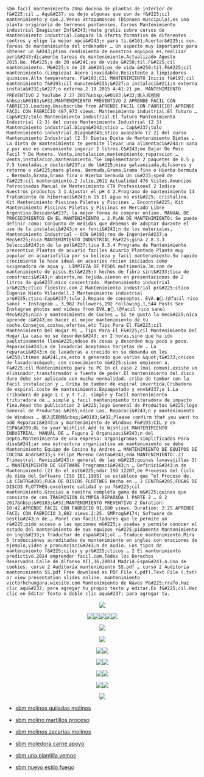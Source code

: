 
```
sbm facil mantenimiento 2Una docena de plantas de interior de f&#225;cil … Aqu&#237; os dejo algunas que son de f&#225;cil mantenimiento y que.2.Venus atrapamoscas (Dionaea muscipula),es una planta originaria de terrenos pantanosos. Cursos Mantenimiento industrial Emagister Inf&#243;rmate gratis sobre cursos de Mantenimiento industrial.Compara la oferta formativa de diferentes centros y elige la mejor opci&#243;n para ti.&#161;Acertar&#225;s con. Tareas de mantenimiento del ordenador … Un aspecto muy importante para obtener un &#243;ptimo rendimiento de nuestros equipos es,realizar peri&#243;dicamente tareas de mantenimiento.Actualizado Agosto 2015.No. M&#225;s de 20 a&#241;os de vida &#250;til.F&#225;cil mantenimiento. M&#225;s de 20 a&#241;os de vida &#250;til.F&#225;cil mantenimiento.(Limpieza) Acero inoxidable.Resistente a limpiadores quimicos.Alta temperatura. F&#193;CIL MANTENIMIENTO Inicio f&#193;cil mantenimiento f&#193;cil manuten&#231;&#227;o instalaci&#211;n externa instala&#231;&#227;o externa.2 19 2015 4:41:21 pm. MANTENIMIENTO PREVENTIVO 2 YouTube 2 27 2017&nbsp;&#0183;&#32;嵌入式视频&nbsp;&#0183;&#32;MANTENIMIENTO PREVENTIVO 2 APRENDE FACIL CON FABRICIO.Loading.Unsubscribe from APRENDE FACIL CON FABRICIO?.APRENDE FACIL CON FABRICIO 487,973 views. Mantenimiento industrial.El futuro … Cap&#237;tulo Mantenimiento industrial.El futuro Mantenimiento Industrial (2 3) del curso Mantenimiento Industrial (2 3) Mantenimiento industrial.Diagn&#243;stico … Cap&#237;tulo Mantenimiento industrial.Diagn&#243;stico avanzado (2 2) del curso Mantenimiento Industrial (2 3) Dietas Dieta de Mantenimiento Dietas … La dieta de mantenimiento te permite llevar una alimentaci&#243;n sana y.por eso es conveniente ingerir 2 litros.C&#243;mo Bajar De Peso Facil Y De Manera. Venta,instalacion,mantenimiento,reparacion … Venta,instalacion,mantenimiento.“Se implementaron 2 paquetes de 8.5 y 7.5 toneladas,y ducter&#237;a de l&#225;mina galvanizada,difusores y retorno a c&#225;mara plena. Bermuda,Grama,Grama fina o Hierba bermuda … Bermuda,Grama,Grama fina o Hierba bermuda Un c&#233;sped de f&#225;cil mantenimiento.2 Julio,2011 Actualidad 476 Vistos.Anuncios Patrocinados Manual de Mantenimiento CTX Professional 2 Indice Nuestros productos 3 1.Ajustar el pH 4 2.Programa de mantenimiento 14 Tratamiento de hibernaci&#243;n 15 El agua no est&#225; cristalina. Kit Mantenimiento Piscinas Piletas y Piscinas … Encontr&#225; Kit Mantenimiento Piscinas Piletas y Piscinas en Mercado Libre Argentina.Descubr&#237; la mejor forma de comprar online. MANUAL DE PROCEDIMIENTOS EN EL MANTENIMIENTO … 2.PLAN DE MANTENIMIENTO: Se puede definir como: Conjunto de medidas que debemos de adoptar durante el uso de la instalaci&#243;n en funci&#243;n de los materiales, Mantenimiento Industrial — OCW &#193;rea de Ingenier&#237;a Mec&#225;nica MANTENIMIENTO INDUSTRIAL P&#225;gina 2 8.3.3 Selecci&#243;n de la pol&#237;tica 8.3.4 Programa de Mantenimiento preventivo Plantas de acuario faciles Acuario Plantado Planta muy popular en acuariofilia por su belleza y facil mantenimiento.Su rapido crecimiento le hace ideal en acuarios recien iniciados como oxigenadora de agua y. LIMPIEZA DE PISOS multimedia.3m.com de mantenimiento de pisos.Est&#225;n hechos de fibra sint&#233;tica de construcci&#243;n abierta,no tejida.vienen en presentaciones de 2 litros de qu&#237;mico concentrado. Mantenimiento industrial pr&#225;ctico fidestec.com 2 Mantenimiento industrial pr&#225;ctico Eugenio Nieto Vilardell.3 Mantenimiento industrial pr&#225;ctico.Cap&#237;tulo 2.Repaso de conceptos. EVA.🍀💚.(@facil rico sano) • Instagram … 3,982 Followers,192 Following,1,544 Posts See Instagram photos and videos from EVA.🍀💚.(@facil rico sano) Mec&#225;nica y mantenimiento de Coches … Si te gusta la mec&#225;nica aprende c&#243;mo hacer el mejor mantenimiento de tu coche.Consejos,costes,ofertas,etc Tips Para El F&#225;cil Mantenimiento Del Hogar Mi … Tips Para El F&#225;cil Mantenimiento Del Hogar.La casa no se desorden&#243; en 2 horas,sino que ha ido paulatinamente llen&#225;ndose de cosas y desorden muy poco a poco. Reparaci&#243;n de lavadoras Aceptamos tarjetas de … La reparaci&#243;n de lavadoras a crecido en su demanda en los &#250;ltimos a&#241;os,esto a generado que varios &quot;t&#233;cnicos de lavadoras&quot; con conocimiento b&#225;sicos empiecen a. F&#225;cil Mantenimiento para tu PC En el caso 2 (mas comun),existe un eliminador,transformador o fuente de poder.El mantenimiento del disco duro debe ser aplicado con mucha normalidad. criba de tambor con la facil instalacion y … Criba de tambor de espiral invertida,Cribadora de espiral.coste de mantenimiento.Empaquetado y env&#237;o 1.La cribadora de pago L C y T T.2. simple y facil mantenimiento trituradora de … simple y facil mantenimiento trituradora de impacto fino.Read the publication 2 &#225;logo General de Productos &#225;logo General de Productos &#205;ndice Las. Reparaci&#243;n y mantenimiento de Windows … 嵌入式视频&nbsp;&#0183;&#32;Please confirm that you want to add Reparaci&#243;n y mantenimiento de Windows F&#193;CIL y en ESPA&#209;OL to your Wishlist.Add to Wishlist MANTENIMIENTO INDUSTRIAL: MANUAL DE … Figura 2 Organizaci&#243;n del Depto.Mantenimiento de una empresa: Organigramas simplificados Para dise&#241;ar una estructura organizativa en mantenimiento se debe Mantenimiento Equipo de Cocina by Andres … MANTENIMIENTO DE EQUIPOS DE COCINA Andr&#233;s Felipe Moreno Casta&#241;eda MANTENIMIENTO:.2) Trimestral: Revisi&#243;n general de las m&#225;quinas lavavajillas 3) … MANTENIMIENTO DE SOFTWARE Programaci&#243;n … Definici&#243;n de Mantenimiento (2) En el est&#225;ndar ISO 12207,de Procesos del Ciclo de Vida del Software [ISO IEC,1995] se establece que “el Proceso de. LA CENTR&#205;FUGA DE DISCOS FLOTTWEG Hecha en … 2 CENTR&#205;FUGAS DE DISCOS FLOTTWEG.excelente calidad y su f&#225;cil mantenimiento.Gracias a nuestra completa gama de m&#225;quinas que consiste de cen TRASMISION OLYMPIA REPARADA l PARTE 2 … 8 2 2017&nbsp;&#0183;&#32;MANTENIMIENTO PREVENTIVO 2 Duration: 10:42.APRENDE FACIL CON FABRICIO 91,680 views. Duration: 2:25.APRENDE FACIL CON FABRICIO 3,682 views.2:25. SMProg&#174; Software de Gesti&#243;n de … Panel con facilitadores que le permite un r&#225;pido acceso a las opciones m&#225;s usadas y permite conocer el estado del mantenimiento de sus equipos r&#225;pidamente Mantenimiento en ingl&#233;s Traductor de espa&#241;ol … Traduce mantenimiento.Mira 6 traducciones acreditadas de mantenimiento en ingles con oraciones de ejemplo,video y pronunciaci&#243;n de audio. Los tipos de mantenimiento f&#225;ciles y pr&#225;cticos … 2 El mantenimiento predictivo.2014 emprender facil.com.Todos los Derechos Reservados.Calle de Alfonso XII,36,28014 Madrid.Espa&#241;a.Uso de cookies. curso 2 Auditoria mantenimiento SS.pdf … curso 2 Auditoria mantenimiento SS.pdf Free download as PDF File (.pdf),Text File (.txt) or view presentation slides online. mantenimiento victorhchungara.wixsite.com ﻿Mantenimiento de Naves P&#225;rrafo.Haz clic aqu&#237; para agregar tu propio texto y editar.Es f&#225;cil.Haz clic en Editar Texto o doble clic aqu&#237; para agregar tu. 
```

<div align="center">

<a href="https://es-crusher.shibang-china.com/github&k=sbm+facil+mantenimiento+2"><img src="https://static.shibang-china.com/es/crusher/logo.jpg"></a>

<a href="https://es-crusher.shibang-china.com/github&k=sbm+facil+mantenimiento+2"><img src="https://static.shibang-china.com/es/crusher/index.jpg"></a><a href="https://es-crusher.shibang-china.com/material.htmlgithub&k=sbm+facil+mantenimiento+2"><img src="https://static.shibang-china.com/es/crusher/material.jpg"></a><a href="https://es-crusher.shibang-china.com/application.htmlgithub&k=sbm+facil+mantenimiento+2"><img src="https://static.shibang-china.com/es/crusher/application.jpg"></a><a href="https://es-crusher.shibang-china.com/aboutus.htmlgithub&k=sbm+facil+mantenimiento+2"><img src="https://static.shibang-china.com/es/crusher/aboutus.jpg"></a><a href="https://es-crusher.shibang-china.com/contact.htmlgithub&k=sbm+facil+mantenimiento+2"><img src="https://static.shibang-china.com/es/crusher/contact.jpg"></a>

<a href="https://es-crusher.shibang-china.com/github&k=sbm+facil+mantenimiento+2"><img src="https://static.shibang-china.com/es/crusher/banner.jpg"></a>

<a href="https://swt.shibang-china.com/github&k=sbm+facil+mantenimiento+2"><img src="https://static.shibang-china.com/es/crusher/text.jpg"></a>

<a href="https://swt.shibang-china.com/github&k=sbm+facil+mantenimiento+2"><img src="https://static.shibang-china.com/es/crusher/chat.jpg"></a><a href="https://es-crusher.shibang-china.com/contact.htmlgithub&k=sbm+facil+mantenimiento+2"><img src="https://static.shibang-china.com/es/crusher/message.jpg"></a>

<a href="https://es-crusher.shibang-china.com/products/pe.htmlgithub&k=sbm+facil+mantenimiento+2"><img src="https://static.shibang-china.com/es/crusher/pe.jpg"></a><a href="https://es-crusher.shibang-china.com/products/pf.htmlgithub&k=sbm+facil+mantenimiento+2"><img src="https://static.shibang-china.com/es/crusher/pf.jpg"></a>

<a href="https://es-crusher.shibang-china.com/products/hpt.htmlgithub&k=sbm+facil+mantenimiento+2"><img src="https://static.shibang-china.com/es/crusher/hpt.jpg"></a><a href="https://es-crusher.shibang-china.com/products/vsi.htmlgithub&k=sbm+facil+mantenimiento+2"><img src="https://static.shibang-china.com/es/crusher/vsi.jpg"></a>

<a href="https://es-crusher.shibang-china.com/products/klv.htmlgithub&k=sbm+facil+mantenimiento+2"><img src="https://static.shibang-china.com/es/crusher/klv.jpg"></a><a href="https://es-crusher.shibang-china.com/products/portable.htmlgithub&k=sbm+facil+mantenimiento+2"><img src="https://static.shibang-china.com/es/crusher/portable.jpg"></a>

<a href="https://swt.shibang-china.com/github&k=sbm+facil+mantenimiento+2"><img src="https://static.shibang-china.com/es/crusher/case.jpg"></a>

</div>


* [sbm molinos quijadas molinos](sbm%20molinos%20quijadas%20molinos.md)

* [sbm molino martillos proceso](sbm%20molino%20martillos%20proceso.md)

* [sbm molinos zacarias molinos](sbm%20molinos%20zacarias%20molinos.md)

* [sbm moledora carne apoyo](sbm%20moledora%20carne%20apoyo.md)

* [sbm una plantilla vemos](sbm%20una%20plantilla%20vemos.md)

* [sbm nuevo estilo fuego](sbm%20nuevo%20estilo%20fuego.md)